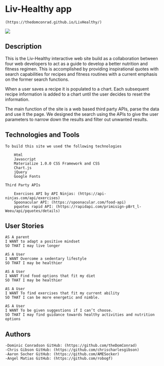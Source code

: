 # Liv-Healthy app

    (https://thedomconrad.github.io/LivHealthy/)

![](assets/Images/search-recipe.gif)

## Description

This is the Liv-Healthy interactive web site build as a collaboration between four web developers to act as a guide to develop a better nutrition and fitness regimen. This is accomplished by providing inspirational quotes with search capabilities for recipes and fitness routines with a current emphasis on the former search functions.

When a user saves a recipe it is populated to a chart. Each subsequent recipe information is added to a chart until the user decides to reset the information.

The main function of the site is a web based third party APIs, parse the data and use it the page. We designed the search using the APIs to give the user parameters to narrow down the results and filter out unwanted results. 

## Technologies and Tools

    To build this site we used the following technologies 

        Html
        Javascript
        Materialize 1.0.0 CSS Framework and CSS 
        Chart.js
        jQuery
        Google Fonts

    Third Party APIs

        Exercises API by API Ninjas: (https://api-ninjas.com/api/exercises)
        Spoonacular API: (https://spoonacular.com/food-api)
        pquotes rapid API: (https://rapidapi.com/primisign-pBrt_l-Weeu/api/pquotes/details)

## User Stories
        
    AS A parent
    I WANT to adapt a positive mindset
    SO THAT I may live longer

    AS A User
    I WANT Overcome a sedentary lifestyle
    SO THAT I may be healthier

    AS A User
    I WANT Find food options that fit my diet
    SO THAT I may be healthier

    AS A User
    I WANT To find exercises that fit my current ability
    SO THAT I can be more energetic and nimble.

    AS A User
    I WANT To be given suggestions if I can’t choose.
    SO THAT I may find guidance towards healthy activities and nutrition options

## Authors

    -Dominic Conradson GitHub: (https://github.com/theDomConrad)
    -Chris Gibson GitHub: (https://github.com/chrischarlesgibson)
    -Aaron Socher GitHub: (https://github.com/AMESocker)
    -Angel Matias GitHub: (https://github.com/robogf)



